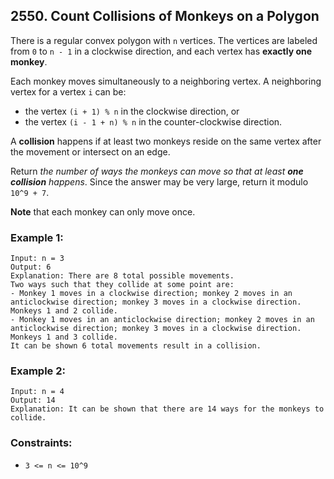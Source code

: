## 2550. Count Collisions of Monkeys on a Polygon

There is a regular convex polygon with ```n``` vertices. The vertices are labeled from ```0``` to ```n - 1``` in a clockwise direction, and each vertex has **exactly one monkey**.

Each monkey moves simultaneously to a neighboring vertex. A neighboring vertex for a vertex ```i``` can be:

* the vertex ```(i + 1) % n``` in the clockwise direction, or
* the vertex ```(i - 1 + n) % n``` in the counter-clockwise direction.

A **collision** happens if at least two monkeys reside on the same vertex after the movement or intersect on an edge.

Return *the number of ways the monkeys can move so that at least **one collision** happens*. Since the answer may be very large, return it modulo ```10^9 + 7```.

**Note** that each monkey can only move once.

### Example 1:
```
Input: n = 3
Output: 6
Explanation: There are 8 total possible movements.
Two ways such that they collide at some point are:
- Monkey 1 moves in a clockwise direction; monkey 2 moves in an anticlockwise direction; monkey 3 moves in a clockwise direction. Monkeys 1 and 2 collide.
- Monkey 1 moves in an anticlockwise direction; monkey 2 moves in an anticlockwise direction; monkey 3 moves in a clockwise direction. Monkeys 1 and 3 collide.
It can be shown 6 total movements result in a collision.
```
### Example 2:
```
Input: n = 4
Output: 14
Explanation: It can be shown that there are 14 ways for the monkeys to collide.
```

### Constraints:

* ```3 <= n <= 10^9```